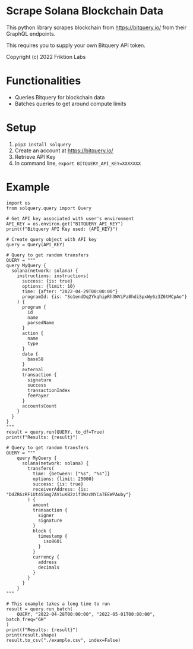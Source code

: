 # Scrape Solana Blockchain Data

This python library scrapes blockchain from https://bitquery.io/ from their GraphQL endpoints.

This requires you to supply your own Bitquery API token.

Copyright (c) 2022 Friktion Labs

# Functionalities

- Queries Bitquery for blockchain data
- Batches queries to get around compute limits

# Setup

1. `pip3 install solquery`
2. Create an account at https://bitquery.io/
3. Retrieve API Key
4. In command line, `export BITQUERY_API_KEY=XXXXXXX`

# Example

```
import os
from solquery.query import Query

# Get API key associated with user's environment
API_KEY = os.environ.get("BITQUERY_API_KEY")
print(f"Bitquery API Key used: {API_KEY}")

# Create query object with API key
query = Query(API_KEY)

# Query to get random transfers
QUERY = """
query MyQuery {
  solana(network: solana) {
    instructions: instructions(
      success: {is: true}
      options: {limit: 10}
      time: {after: "2022-04-29T00:00:00"}
      programId: {is: "So1endDq2YkqhipRh3WViPa8hdiSpxWy6z3Z6tMCpAo"}
    ) {
      program {
        id
        name
        parsedName
      }
      action {
        name
        type
      }
      data {
        base58
      }
      external
      transaction {
        signature
        success
        transactionIndex
        feePayer
      }
      accountsCount
    }
  }
}
"""
result = query.run(QUERY, to_df=True)
print(f"Results: {result}")

# Query to get random transfers
QUERY = """
    query MyQuery {
      solana(network: solana) {
        transfers(
          time: {between: ["%s", "%s"]}
          options: {limit: 25000}
          success: {is: true}
          receiverAddress: {is: "DdZR6zRFiUt4S5mg7AV1uKB2z1f1WzcNYCaTEEWPAuby"}
        ) {
          amount
          transaction {
            signer
            signature
          }
          block {
            timestamp {
              iso8601
            }
          }
          currency {
            address
            decimals
          }
        }
      }
    }
"""

# This example takes a long time to run
result = query.run_batch(
    QUERY, "2022-04-28T00:00:00", "2022-05-01T00:00:00", batch_freq="6H"
)
print(f"Results: {result}")
print(result.shape)
result.to_csv("./example.csv", index=False)
```
